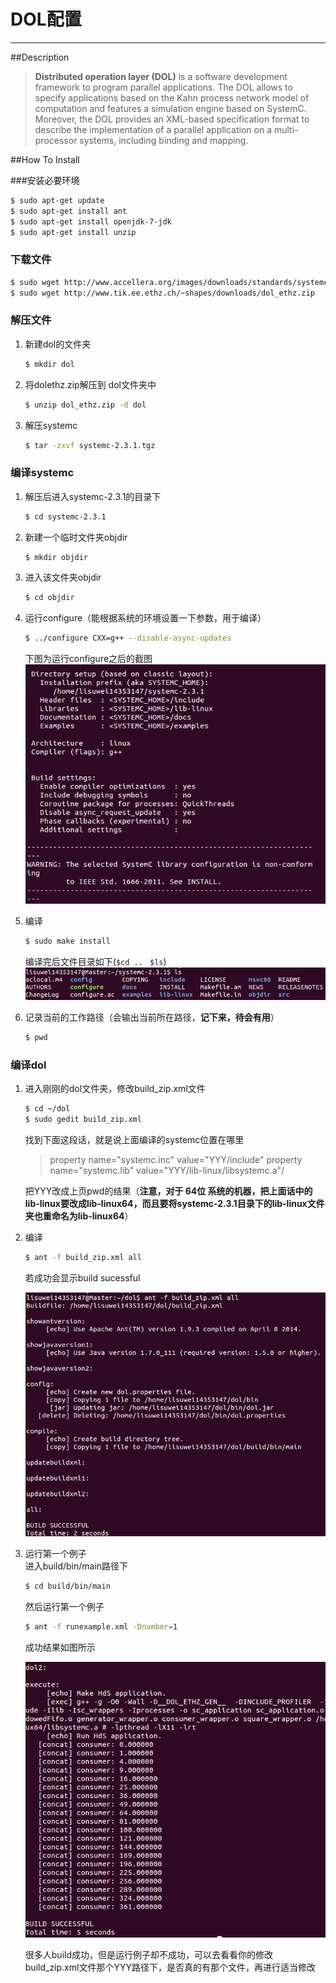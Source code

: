 

# DOL配置
-------------------


##Description

>**Distributed operation layer (DOL)** is a software development framework to program parallel applications. The DOL allows to specify applications based on the Kahn process network model of computation and features a simulation engine based on SystemC. Moreover, the DOL provides an XML-based specification format to describe the implementation of a parallel application on a multi-processor systems, including binding and mapping.

##How To Install


###安装必要环境

```bash
$ sudo apt-get update
$ sudo apt-get install ant
$ sudo apt-get install openjdk-7-jdk
$ sudo apt-get install unzip
```
### 下载文件

```bash
$ sudo wget http://www.accellera.org/images/downloads/standards/systemc/systemc-2.3.1.tgz
$ sudo wget http://www.tik.ee.ethz.ch/~shapes/downloads/dol_ethz.zip
```
### 解压文件
1. 新建dol的文件夹

   ```bash
   $ mkdir dol
   ```

2. 将dolethz.zip解压到 dol文件夹中

   ```bash
   $ unzip dol_ethz.zip -d dol
   ```
3. 解压systemc

   ```bash
   $ tar -zxvf systemc-2.3.1.tgz
   ```

### 编译systemc
1. 解压后进入systemc-2.3.1的目录下
   ```bash
   $ cd systemc-2.3.1
   ```

2. 新建一个临时文件夹objdir
   ```bash
   $ mkdir objdir
   ```
3. 进入该文件夹objdir
   ```bash
   $ cd objdir
   ```

4. 运行configure（能根据系统的环境设置一下参数，用于编译）
   ```bash
   $ ../configure CXX=g++ --disable-async-updates
   ```
   下图为运行configure之后的截图
   ![这里写图片描述](./img/dol_1.jpg)
5. 编译

   ```bash
   $ sudo make install
   ```

   编译完后文件目录如下(`$cd .. `      `$ls`)
   ![](./img/dol_2.jpg)
6. 记录当前的工作路径（会输出当前所在路径，**记下来，待会有用**）

   ```bash
   $ pwd
   ```

### 编译dol
1. 进入刚刚的dol文件夹，修改build_zip.xml文件

   ```bash
   $ cd ~/dol
   $ sudo gedit build_zip.xml
   ```

   找到下面这段话，就是说上面编译的systemc位置在哪里

   > property name="systemc.inc" value="YYY/include"
   > property name="systemc.lib" value="YYY/lib-linux/libsystemc.a"/

   把YYY改成上页pwd的结果（**注意，对于  64位 系统的机器，把上面话中的lib-linux要改成lib-linux64，而且要将systemc-2.3.1目录下的lib-linux文件夹也重命名为lib-linux64**）

2. 编译
   ```bash
   $ ant -f build_zip.xml all
   ```

   若成功会显示build sucessful

   ![](./img/dol_3.jpg)

3. 运行第一个例子<br/>
   进入build/bin/main路径下
   ```bash
   $ cd build/bin/main
   ```
   然后运行第一个例子
   ```bash
   $ ant -f runexample.xml -Dnumber=1
   ```
   成功结果如图所示

   ![这里写图片描述](./img/dol_4.jpg)


   很多人build成功，但是运行例子却不成功，可以去看看你的修改build_zip.xml文件那个YYY路径下，是否真的有那个文件，再进行适当修改







